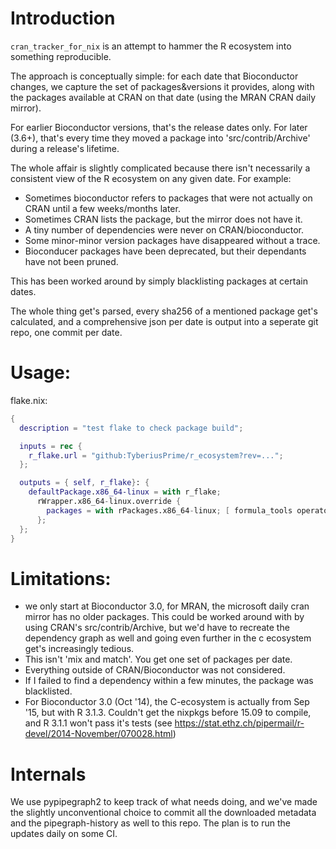 # Introduction

`cran_tracker_for_nix` is an attempt to hammer the R ecosystem into
something reproducible.

The approach is conceptually simple: for each date that Bioconductor
changes, we capture the set of packages&versions it provides,
along with the packages available at CRAN on that date (using the MRAN CRAN daily mirror).

For earlier Bioconductor versions, that's the release dates only.
For later (3.6+), that's every time they moved a package into 'src/contrib/Archive'
during a release's lifetime.

The whole affair is slightly complicated because there isn't necessarily
a consistent view of the R ecosystem on any given date.  For example: 

 * Sometimes bioconductor refers to packages that were not actually on CRAN until a few weeks/months later.
 * Sometimes CRAN lists the package, but the mirror does not have it.
 * A tiny number of dependencies were never on CRAN/bioconductor.
 * Some minor-minor version packages have disappeared without a trace.
 * Bioconducer packages have been deprecated, but their dependants have not been pruned.

This has been worked around by simply blacklisting packages at certain dates.

The whole thing get's parsed, every sha256 of a mentioned package get's calculated,
and a comprehensive json per date is output into a seperate git repo, one commit per date.


# Usage:
flake.nix:
```nix
{
  description = "test flake to check package build";

  inputs = rec {
    r_flake.url = "github:TyberiusPrime/r_ecosystem?rev=...";
  };

  outputs = { self, r_flake}: {
    defaultPackage.x86_64-linux = with r_flake;
      rWrapper.x86_64-linux.override {
        packages = with rPackages.x86_64-linux; [ formula_tools operator_tools ];
      };
  };
}
```


# Limitations:

 * we only start at Bioconductor 3.0, for MRAN, the microsoft daily cran mirror has no older packages.
   This could be worked around with by using CRAN's src/contrib/Archive, but we'd have to recreate the dependency graph as well
    and going even further in the c ecosystem get's increasingly tedious.
 * This isn't 'mix and match'. You get one set of packages per date.
 * Everything outside of CRAN/Bioconductor was not considered. 
 * If I failed to find a dependency within a few minutes, the package was blacklisted.
 * For Bioconductor 3.0 (Oct '14), the C-ecosystem is actually from Sep '15, but with R 3.1.3. Couldn't get the nixpkgs before 15.09 to compile, and R 3.1.1 won't pass it's tests (see https://stat.ethz.ch/pipermail/r-devel/2014-November/070028.html)


# Internals

We use pypipegraph2 to keep track of what needs doing, 
and we've made the slightly unconventional choice to commit all the downloaded metadata
and the pipegraph-history as well to this repo. The plan is to run the updates 
daily on some CI.







